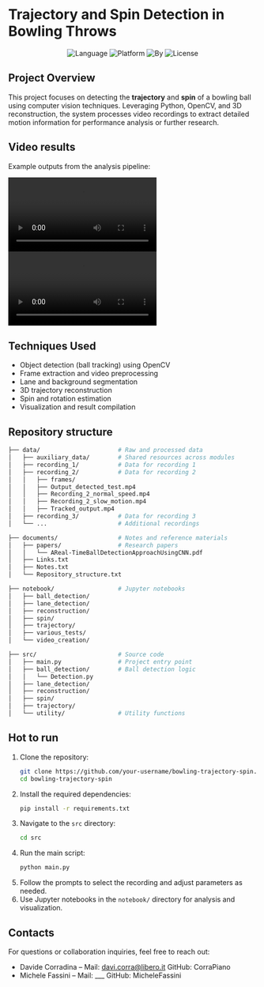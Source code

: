 # Trajectory and Spin Detection in Bowling Throws

<div align="center">
   <img src="https://img.shields.io/badge/Language-Python-brightgreen" alt="Language" />
   <img src="https://img.shields.io/badge/Platform-VSCode-blue" alt="Platform" />
   <img src="https://img.shields.io/badge/Powered_by-OpenCV-red" alt="By" />
   <img src="https://img.shields.io/badge/License-MIT-yellow" alt="License" />
</div>

## Project Overview

This project focuses on detecting the **trajectory** and **spin** of a bowling ball using computer vision techniques. Leveraging Python, OpenCV, and 3D reconstruction, the system processes video recordings to extract detailed motion information for performance analysis or further research.

## Video results

Example outputs from the analysis pipeline:

<video controls src="data/recording_2/Final_2.mp4" title="Title"></video>
<video controls src="data/recording_3/Final_3.mp4" title="Title"></video>

## Techniques Used

- Object detection (ball tracking) using OpenCV
- Frame extraction and video preprocessing
- Lane and background segmentation
- 3D trajectory reconstruction
- Spin and rotation estimation
- Visualization and result compilation

## Repository structure

```bash
├── data/                      # Raw and processed data
│   ├── auxiliary_data/        # Shared resources across modules
│   ├── recording_1/           # Data for recording 1
│   ├── recording_2/           # Data for recording 2
│   │   ├── frames/                    
│   │   ├── Output_detected_test.mp4    
│   │   ├── Recording_2_normal_speed.mp4
│   │   ├── Recording_2_slow_motion.mp4
│   │   ├── Tracked_output.mp4
│   ├── recording_3/           # Data for recording 3
│   └── ...                    # Additional recordings

├── documents/                 # Notes and reference materials
│   ├── papers/                # Research papers
│   │   └── AReal-TimeBallDetectionApproachUsingCNN.pdf
│   ├── Links.txt             
│   ├── Notes.txt             
│   └── Repository_structure.txt 

├── notebook/                  # Jupyter notebooks
│   ├── ball_detection/        
│   ├── lane_detection/        
│   ├── reconstruction/        
│   ├── spin/                  
│   ├── trajectory/            
│   ├── various_tests/         
│   └── video_creation/        

├── src/                       # Source code
│   ├── main.py                # Project entry point
│   ├── ball_detection/        # Ball detection logic
│   │   └── Detection.py       
│   ├── lane_detection/        
│   ├── reconstruction/        
│   ├── spin/                  
│   ├── trajectory/            
│   └── utility/               # Utility functions
```

## Hot to run
1. Clone the repository:
   ```bash
   git clone https://github.com/your-username/bowling-trajectory-spin.git
   cd bowling-trajectory-spin

2. Install the required dependencies:
   ```bash
   pip install -r requirements.txt
    ```
3. Navigate to the `src` directory:
   ```bash
   cd src
   ```
4. Run the main script:
   ```bash
   python main.py
   ```
5. Follow the prompts to select the recording and adjust parameters as needed.
6. Use Jupyter notebooks in the `notebook/` directory for analysis and visualization.

## Contacts

For questions or collaboration inquiries, feel free to reach out:

- Davide Corradina – Mail: davi.corra@libero.it GitHub: CorraPiano
- Michele Fassini – Mail: ___ GitHub: MicheleFassini